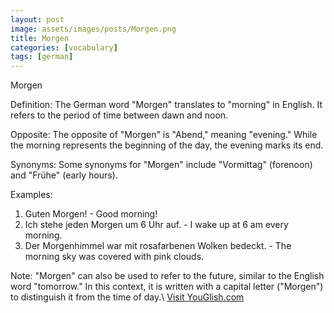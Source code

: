 ```yaml
---
layout: post
image: assets/images/posts/Morgen.png
title: Morgen
categories: [vocabulary]
tags: [german]
---
```

Morgen

Definition: The German word "Morgen" translates to "morning" in English. It refers to the period of time between dawn and noon.

Opposite: The opposite of "Morgen" is "Abend," meaning "evening." While the morning represents the beginning of the day, the evening marks its end.

Synonyms: Some synonyms for "Morgen" include "Vormittag" (forenoon) and "Frühe" (early hours).

Examples:
1. Guten Morgen! - Good morning!
2. Ich stehe jeden Morgen um 6 Uhr auf. - I wake up at 6 am every morning.
3. Der Morgenhimmel war mit rosafarbenen Wolken bedeckt. - The morning sky was covered with pink clouds.

Note: "Morgen" can also be used to refer to the future, similar to the English word "tomorrow." In this context, it is written with a capital letter ("Morgen") to distinguish it from the time of day.\ <a id="yg-widget-0" class="youglish-widget" data-query="Morgen" data-lang="german" data-components="8412" data-auto-start="0" data-bkg-color="theme_light" data-title="How%20to%20pronounce%20Morgen%20in%20German"  rel="nofollow" href="https://youglish.com">Visit YouGlish.com</a><script async src="https://youglish.com/public/emb/widget.js" charset="utf-8"></script>